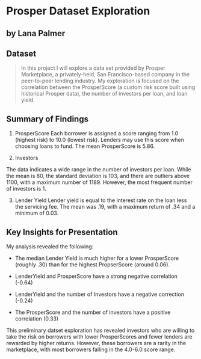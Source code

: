 # Prosper Dataset Exploration
## by Lana Palmer


## Dataset

> In this project I will explore a data set provided by Prosper Marketplace, a privately-held, San Francisco-based company in the peer-to-peer lending industry. My exploration is focused on the correlation between the ProsperScore (a custom risk score built using historical Prosper data), the number of investors per loan, and loan yield.


## Summary of Findings

1. ProsperScore
 Each borrower is assigned a score ranging from 1.0 (highest risk) to 10.0 (lowest risk). Lenders may use this score when choosing loans to fund. The mean ProsperScore is 5.86. 

2. Investors

The data indicates a wide range in the number of investors per loan. While the mean is 80, the standard deviation is 103, and there are outliers above 1100, with a maximum number of 1189. However, the most frequent number of investors is 1.

3. Lender Yield
Lender yield is equal to the interest rate on the loan less the servicing fee. The mean was .19, with a maximum return of .34 and a minimum of 0.03.


## Key Insights for Presentation

My analysis revealed the following:

- The median Lender Yield is much higher for a lower ProsperScore (roughly .30) than for the highest PropserScore (around 0.06).

- LenderYield and ProsperScore have a strong negative correlation (-0.64)

- LenderYield and the number of Investors have a negative correction (-0.24)

- The ProsperScore and the number of investors have a positive correlation (0.33)


This preliminary datset exploration has revealed investors who are willing to take the risk on borrowers with lower ProsperScores and fewer lenders are rewarded by higher returns. However, these borrowers are a rarity in the marketplace, with most borrowers falling in the 4.0-6.0 score range.